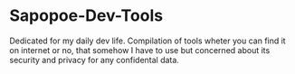 # Sapopoe-Dev-Tools
Dedicated for my daily dev life. Compilation of tools wheter you can find it on internet or no, that somehow I have to use but concerned about its security and privacy for any confidental data.
